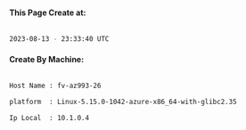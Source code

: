 
   
#### This Page Create at:

```bash

2023-08-13 - 23:33:40 UTC

```

#### Create By Machine:

```bash

Host Name : fv-az993-26

platform  : Linux-5.15.0-1042-azure-x86_64-with-glibc2.35

Ip Local  : 10.1.0.4

```

